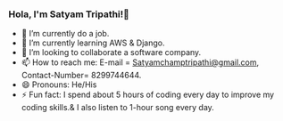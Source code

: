 ### Hola, I'm Satyam Tripathi!👋

- 🔭 I’m currently do a job.
- 🌱 I’m currently learning AWS & Django.
- 👯 I’m looking to collaborate a software company.
- 📫 How to reach me: E-mail = Satyamchamptripathi@gmail.com, Contact-Number= 8299744644.
- 😄 Pronouns: He/His
- ⚡ Fun fact: I spend about 5 hours of coding every day to improve my coding skills.& I also listen to 1-hour song every day.
